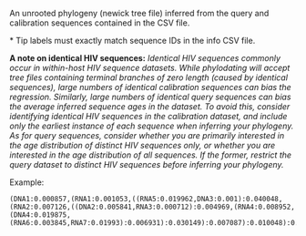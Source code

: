 An unrooted phylogeny (newick tree file) inferred from the query and calibration sequences contained in the CSV file.

\* Tip labels must exactly match sequence IDs in the info CSV file.

**A note on identical HIV sequences:** *Identical HIV sequences commonly occur in within-host HIV sequence datasets.  While phylodating will accept tree files containing terminal branches of zero length (caused by identical sequences), large numbers of identical calibration sequences can bias the regression. Similarly, large numbers of identical query sequences can bias the average inferred sequence ages in the dataset.  To avoid this, consider identifying identical HIV sequences in the calibration dataset, and include only the earliest instance of each sequence when inferring your phylogeny.  As for query sequences, consider whether you are primarily interested in the age distribution of distinct HIV sequences only, or whether you are interested in the age distribution of all sequences.  If the former, restrict the query dataset to distinct HIV sequences before inferring your phylogeny.*

Example:
```
(DNA1:0.000857,(RNA1:0.001053,((RNA5:0.019962,DNA3:0.001):0.040048,(RNA2:0.007126,((DNA2:0.005841,RNA3:0.000712):0.004969,(RNA4:0.008952,(DNA4:0.019875,(RNA6:0.003845,RNA7:0.01993):0.006931):0.030149):0.007087):0.010048):0.00697):0.001021):0.009876);
```